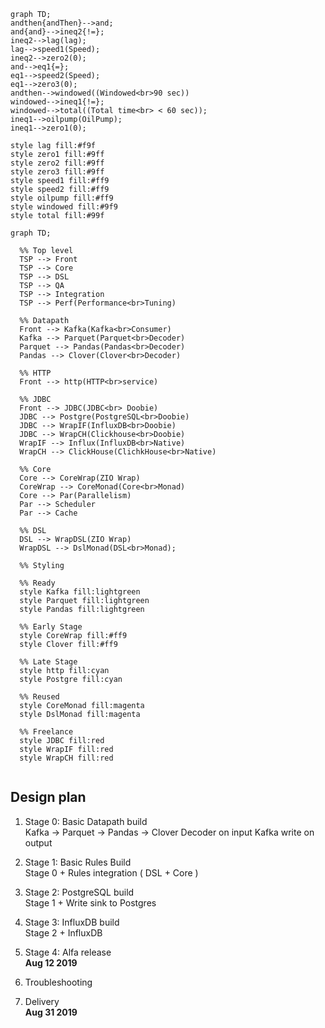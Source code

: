 ```mermaid
graph TD;
andthen{andThen}-->and;
and{and}-->ineq2{!=};
ineq2-->lag(lag);
lag-->speed1(Speed);
ineq2-->zero2(0);
and-->eq1{=};
eq1-->speed2(Speed);
eq1-->zero3(0);
andthen-->windowed((Windowed<br>90 sec))
windowed-->ineq1{!=};
windowed-->total((Total time<br> < 60 sec));
ineq1-->oilpump(OilPump);
ineq1-->zero1(0);

style lag fill:#f9f
style zero1 fill:#9ff
style zero2 fill:#9ff
style zero3 fill:#9ff
style speed1 fill:#ff9
style speed2 fill:#ff9
style oilpump fill:#ff9
style windowed fill:#9f9
style total fill:#99f
```

```mermaid
graph TD;  

  %% Top level
  TSP --> Front
  TSP --> Core
  TSP --> DSL
  TSP --> QA
  TSP --> Integration
  TSP --> Perf(Performance<br>Tuning)
  
  %% Datapath
  Front --> Kafka(Kafka<br>Consumer)
  Kafka --> Parquet(Parquet<br>Decoder)
  Parquet --> Pandas(Pandas<br>Decoder)
  Pandas --> Clover(Clover<br>Decoder)

  %% HTTP
  Front --> http(HTTP<br>service)

  %% JDBC
  Front --> JDBC(JDBC<br> Doobie)
  JDBC --> Postgre(PostgreSQL<br>Doobie)
  JDBC --> WrapIF(InfluxDB<br>Doobie)
  JDBC --> WrapCH(Clickhouse<br>Doobie)
  WrapIF --> Influx(InfluxDB<br>Native)
  WrapCH --> ClickHouse(ClichkHouse<br>Native)

  %% Core
  Core --> CoreWrap(ZIO Wrap)
  CoreWrap --> CoreMonad(Core<br>Monad)
  Core --> Par(Parallelism)
  Par --> Scheduler
  Par --> Cache

  %% DSL
  DSL --> WrapDSL(ZIO Wrap)
  WrapDSL --> DslMonad(DSL<br>Monad);
   
  %% Styling

  %% Ready
  style Kafka fill:lightgreen
  style Parquet fill:lightgreen
  style Pandas fill:lightgreen

  %% Early Stage  
  style CoreWrap fill:#ff9
  style Clover fill:#ff9

  %% Late Stage
  style http fill:cyan
  style Postgre fill:cyan
    
  %% Reused
  style CoreMonad fill:magenta
  style DslMonad fill:magenta

  %% Freelance
  style JDBC fill:red
  style WrapIF fill:red
  style WrapCH fill:red
  
```

## Design plan 

1. Stage 0: Basic Datapath build <br>
Kafka -> Parquet -> Pandas -> Clover Decoder on input 
Kafka write on output <br>

2. Stage 1: Basic Rules Build <br>
Stage 0 + Rules integration ( DSL + Core )

3. Stage 2: PostgreSQL build <br>
Stage 1 + Write sink to Postgres  <br>

4. Stage 3: InfluxDB build <br>
Stage 2 + InfluxDB <br>

5. Stage 4: Alfa release <br>
**Aug 12 2019**

6. Troubleshooting

7. Delivery <br>
**Aug 31 2019**